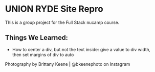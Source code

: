 # UNION RYDE Site Repro

This is a group project for the Full Stack nucamp course.

## Things We Learned:
- How to center a div, but not the text inside: give a value to div width, then set margins of div to auto

Photography by Brittany Keene | @bkeenephoto on Instagram